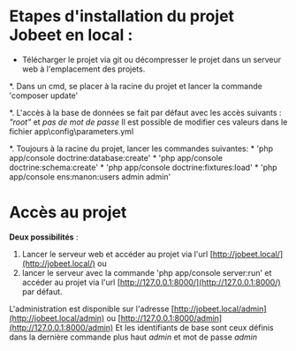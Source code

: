 # Etapes d'installation du projet Jobeet en local :

* Télécharger le projet via git ou décompresser le projet dans un serveur web à l'emplacement des projets.

*. Dans un cmd, se placer à la racine du projet et lancer la commande
    'composer update'

*. L'accès à la base de données se fait par défaut avec les accès suivants : *"root"* et *pas de mot de passe*
Il est possible de modifier ces valeurs dans le fichier app\config\parameters.yml

*. Toujours à la racine du projet, lancer les commandes suivantes:
    * 'php app/console doctrine:database:create'
    * 'php app/console doctrine:schema:create'
    * 'php app/console doctrine:fixtures:load'
    * 'php app/console ens:manon:users admin admin'

# Accès au projet

**Deux possibilités** :
1. Lancer le serveur web et accéder au projet via l'url [http://jobeet.local/](http://jobeet.local/)
ou
2. lancer le serveur avec la commande
    'php app/console server:run'
et accéder au projet via l'url [http://127.0.0.1:8000/](http://127.0.0.1:8000/) par défaut.

L'administration est disponible sur l'adresse [http://jobeet.local/admin](http://jobeet.local/admin) ou [http://127.0.0.1:8000/admin](http://127.0.0.1:8000/admin)
Et les identifiants de base sont ceux définis dans la dernière commande plus haut *admin* et mot de passe *admin*